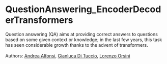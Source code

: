 # QuestionAnswering_EncoderDecoderTransformers
 
Question answering (QA) aims at providing correct answers to questions based on some given context or knowledge; in the last few years, this task has seen considerable growth thanks to the advent of transformers.
<br>
<br>
Authors: [Andrea Alfonsi](https://github.com/andreaAlfonsi), [Gianluca Di Tuccio](https://github.com/DitucSpa), [Lorenzo Orsini](https://github.com/lorenzo-orsini)
